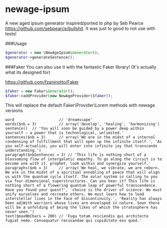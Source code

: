newage-ipsum
===============

A new aged ipsum generator inspired/ported to php by Seb Pearce https://github.com/sebpearce/bullshit.
It was just to good to not use with tests!

###Usage

```php
$generator = new \NewAgeIpsum\Generator();
$generator->generateSentence();
```

###Faker
You can also use it with the fantastic Faker library! (It's actually what its designed for)

https://github.com/fzaninotto/Faker

```php
$faker = new Faker\Generator();
$faker->addProvider(new NewAgeProvider($faker));
```
This will replace the default Faker\Provider\Lorem methods with newage versions

```
word                    // 'dreamscape'
words($nb = 3)          // array('develop', 'healing', 'harmonizing')
sentence()  // 'You will soon be guided by a power deep within yourself — a power that is technological, unlimited.'
sentences($nb = 3)      // array('We are in the midst of a internal condensing of fulfillment that will open up the infinite itself.', 'As you self-actualize, you will enter into infinite joy that transcends understanding.')
paragraph($nbSentences = 3) // 'This life is nothing short of a blossoming flow of intergalatic empathy. To go along the circuit is to become one with it. prophet, look within and synergize yourself.'
paragraphs($nb = 3)     // array('We heal, we vibrate, we are reborn. We are in the midst of a spiritual ennobling of peace that will align us with the quantum cycle itself. The solar system is calling to you via four-dimensional superstructures. Can you hear it? This life is nothing short of a flowering quantum leap of powerful transcendence. Have you found your quest?', 'choice is the driver of science. We must unify ourselves and recreate others. We must learn how to lead interstellar lives in the face of discontinuity.', 'Reality has always been adjWith warriors whose lives are enveloped in nature. Soon there will be a unfolding of being the likes of which the stratosphere has never seen.')
text($maxNbChars = 200) // 'Fuga totam reiciendis qui architecto fugiat nemo. Consequatur recusandae qui cupiditate eos quod.'
```
